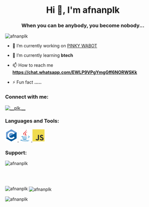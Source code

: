 <h1 align="center">Hi 👋, I'm afnanplk</h1>
<h3 align="center">When you can be anybody, you become nobody...</h3>

<p align="left"> <img src="https://komarev.com/ghpvc/?username=afnanplk&label=Profile%20views&color=0e75b6&style=flat" alt="afnanplk" /> </p>

- 🔭 I’m currently working on [PINKY WABOT](https://github.com/afnanplk/Pinky)

- 🌱 I’m currently learning **btech**

- 📫 How to reach me **https://chat.whatsapp.com/EWLP9VPgYmgGff6NORWSKk**

- ⚡ Fun fact **.....**

<h3 align="left">Connect with me:</h3>
<p align="left">
<a href="https://instagram.com/__plk.__" target="blank"><img align="center" src="https://raw.githubusercontent.com/rahuldkjain/github-profile-readme-generator/master/src/images/icons/Social/instagram.svg" alt="__plk.__" height="30" width="40" /></a>
</p>

<h3 align="left">Languages and Tools:</h3>
<p align="left"> <a href="https://www.cprogramming.com/" target="_blank" rel="noreferrer"> <img src="https://raw.githubusercontent.com/devicons/devicon/master/icons/c/c-original.svg" alt="c" width="40" height="40"/> </a> <a href="https://www.java.com" target="_blank" rel="noreferrer"> <img src="https://raw.githubusercontent.com/devicons/devicon/master/icons/java/java-original.svg" alt="java" width="40" height="40"/> </a> <a href="https://developer.mozilla.org/en-US/docs/Web/JavaScript" target="_blank" rel="noreferrer"> <img src="https://raw.githubusercontent.com/devicons/devicon/master/icons/javascript/javascript-original.svg" alt="javascript" width="40" height="40"/> </a> </p>

<h3 align="left">Support:</h3>
<p><a href="https://www.buymeacoffee.com/afnanplk"> <img align="left" src="https://cdn.buymeacoffee.com/buttons/v2/default-yellow.png" height="50" width="210" alt="afnanplk" /></a></p><br><br><br><br>



<p><img align="left" src="https://github-readme-stats.vercel.app/api/top-langs?username=afnanplk&show_icons=true&locale=en&layout=compact" alt="afnanplk" /></p>

<p>&nbsp;<img align="center" src="https://github-readme-stats.vercel.app/api?username=afnanplk&show_icons=true&locale=en" alt="afnanplk" /></p>

<p><img align="center" src="https://github-readme-streak-stats.herokuapp.com/?user=afnanplk&" alt="afnanplk" /></p>
